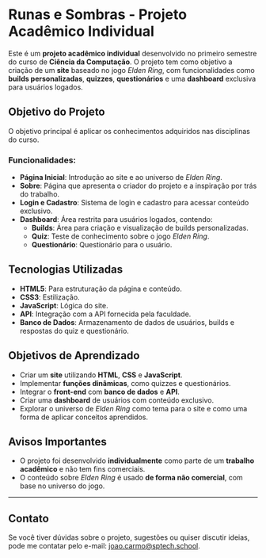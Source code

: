 # **Runas e Sombras - Projeto Acadêmico Individual**

Este é um **projeto acadêmico individual** desenvolvido no primeiro semestre do curso de **Ciência da Computação**. O projeto tem como objetivo a criação de um **site** baseado no jogo *Elden Ring*, com funcionalidades como **builds personalizadas**, **quizzes**, **questionários** e uma **dashboard** exclusiva para usuários logados.

## **Objetivo do Projeto**

O objetivo principal é aplicar os conhecimentos adquiridos nas disciplinas do curso.

### Funcionalidades:
- **Página Inicial**: Introdução ao site e ao universo de *Elden Ring*.
- **Sobre**: Página que apresenta o criador do projeto e a inspiração por trás do trabalho.
- **Login e Cadastro**: Sistema de login e cadastro para acessar conteúdo exclusivo.
- **Dashboard**: Área restrita para usuários logados, contendo:
  - **Builds**: Área para criação e visualização de builds personalizadas.
  - **Quiz**: Teste de conhecimento sobre o jogo *Elden Ring*.
  - **Questionário**: Questionário para o usuário.

## **Tecnologias Utilizadas**

- **HTML5**: Para estruturação da página e conteúdo.
- **CSS3**: Estilização.
- **JavaScript**: Lógica do site.
- **API**: Integração com a API fornecida pela faculdade.
- **Banco de Dados**: Armazenamento de dados de usuários, builds e respostas do quiz e questionário.

## **Objetivos de Aprendizado**

- Criar um **site** utilizando **HTML**, **CSS** e **JavaScript**.
- Implementar **funções dinâmicas**, como quizzes e questionários.
- Integrar o **front-end** com **banco de dados** e **API**.
- Criar uma **dashboard** de usuários com conteúdo exclusivo.
- Explorar o universo de *Elden Ring* como tema para o site e como uma forma de aplicar conceitos aprendidos.

## **Avisos Importantes**

- O projeto foi desenvolvido **individualmente** como parte de um **trabalho acadêmico** e não tem fins comerciais.
- O conteúdo sobre *Elden Ring* é usado **de forma não comercial**, com base no universo do jogo.

---

## **Contato**

Se você tiver dúvidas sobre o projeto, sugestões ou quiser discutir ideias, pode me contatar pelo e-mail: joao.carmo@sptech.school.
